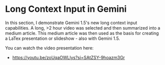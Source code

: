 # Long Context Input in Gemini

In this section, I demonstrate Gemini 1.5's new long context input capabilities.  A long, >2 hour video was selected and then summarized into a medium article. This medium article was then used as the basis for creating a LaTex presentation or slideshow - also with Gemini 1.5.

You can watch the video presentation here:
 - https://youtu.be/zoUqaOWLlys?si=SAtZSY-9hoazm3Gr